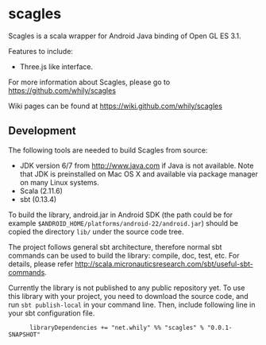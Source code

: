 scagles
=======

Scagles is a scala wrapper for Android Java binding of Open GL ES 3.1.

Features to include:

* Three.js like interface.

For more information about Scagles, please go to
  <https://github.com/whily/scagles>

Wiki pages can be found at
  <https://wiki.github.com/whily/scagles>

Development
-----------

The following tools are needed to build Scagles from source:

* JDK version 6/7 from <http://www.java.com> if Java is not available.
  Note that JDK is preinstalled on Mac OS X and available via package manager
  on many Linux systems.
* Scala (2.11.6)
* sbt (0.13.4)

To build the library, android.jar in Android SDK (the path could be
for example `$ANDROID_HOME/platforms/android-22/android.jar`)
should be copied the directory `lib/` under the source code tree.

The project follows general sbt architecture, therefore normal sbt
commands can be used to build the library: compile, doc, test,
etc. For details, please refer
<http://scala.micronauticsresearch.com/sbt/useful-sbt-commands>.

Currently the library is not published to any public repository
yet. To use this library with your project, you need to download the
source code, and run `sbt publish-local` in your command line. Then,
include following line in your sbt configuration file.

          libraryDependencies += "net.whily" %% "scagles" % "0.0.1-SNAPSHOT"
